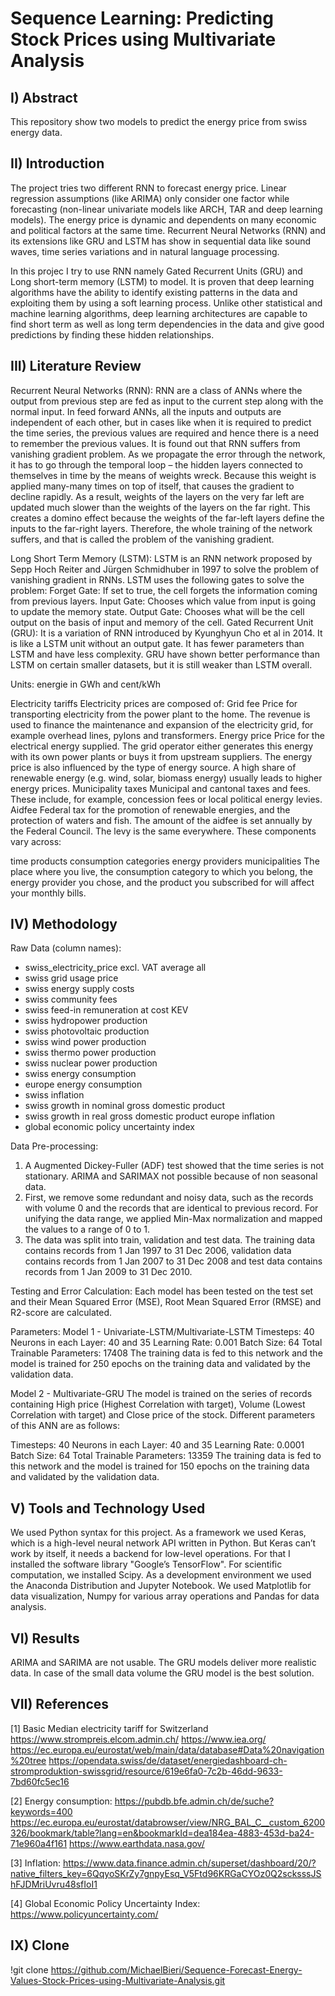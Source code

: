 # Sequence Learning: Predicting Stock Prices using Multivariate Analysis
## I) Abstract
This repository show two models to predict the energy price from swiss energy data.

## II) Introduction
The project tries two different RNN to forecast energy price. Linear regression assumptions (like ARIMA) only consider one factor while forecasting (non-linear univariate models like ARCH, TAR and deep learning models). The energy price is dynamic and dependents on many economic and political factors at the same time.
Recurrent Neural Networks (RNN) and its extensions like GRU and LSTM has show in sequential data like sound waves, time series variations and in natural language processing.

In this projec I try to use RNN namely Gated Recurrent Units (GRU) and Long short-term memory (LSTM) to model. It is proven that deep learning algorithms have the ability to identify existing patterns in the data and exploiting them by using a soft learning process. Unlike other statistical and machine learning algorithms, deep learning architectures are capable to find short term as well as long term dependencies in the data and give good predictions by finding these hidden relationships.

## III) Literature Review
Recurrent Neural Networks (RNN): RNN are a class of ANNs where the output from previous step are fed as input to the current step along with the normal input. In feed forward ANNs, all the inputs and outputs are independent of each other, but in cases like when it is required to predict the time series, the previous values are required and hence there is a need to remember the previous values. It is found out that RNN suffers from vanishing gradient problem. As we propagate the error through the network, it has to go through the temporal loop – the hidden layers connected to themselves in time by the means of weights wreck. Because this weight is applied many-many times on top of itself, that causes the gradient to decline rapidly. As a result, weights of the layers on the very far left are updated much slower than the weights of the layers on the far right. This creates a domino effect because the weights of the far-left layers define the inputs to the far-right layers. Therefore, the whole training of the network suffers, and that is called the problem of the vanishing gradient.

Long Short Term Memory (LSTM): LSTM is an RNN network proposed by Sepp Hoch Reiter and Jürgen Schmidhuber in 1997 to solve the problem of vanishing gradient in RNNs. LSTM uses the following gates to solve the problem:
Forget Gate: If set to true, the cell forgets the information coming from previous layers.
Input Gate: Chooses which value from input is going to update the memory state.
Output Gate: Chooses what will be the cell output on the basis of input and memory of the cell.
Gated Recurrent Unit (GRU): It is a variation of RNN introduced by Kyunghyun Cho et al in 2014. It is like a LSTM unit without an output gate. It has fewer parameters than LSTM and have less complexity. GRU have shown better performance than LSTM on certain smaller datasets, but it is still weaker than LSTM overall.

Units: energie in GWh and cent/kWh

Electricity tariffs Electricity prices are composed of:
Grid fee Price for transporting electricity from the power plant to the home. The revenue is used to finance the maintenance and expansion of the electricity grid, for example overhead lines, pylons and transformers. Energy price Price for the electrical energy supplied. The grid operator either generates this energy with its own power plants or buys it from upstream suppliers. The energy price is also influenced by the type of energy source. A high share of renewable energy (e.g. wind, solar, biomass energy) usually leads to higher energy prices. Municipality taxes Municipal and cantonal taxes and fees. These include, for example, concession fees or local political energy levies. Aidfee Federal tax for the promotion of renewable energies, and the protection of waters and fish. The amount of the aidfee is set annually by the Federal Council. The levy is the same everywhere. These components vary across:

time products consumption categories energy providers municipalities The place where you live, the consumption category to which you belong, the energy provider you chose, and the product you subscribed for will affect your monthly bills.

## IV) Methodology
Raw Data (column names):
- swiss_electricity_price excl. VAT average all
- swiss grid usage price
- swiss energy supply costs
- swiss community fees
- swiss feed-in remuneration at cost KEV
- swiss hydropower production
- swiss photovoltaic production
- swiss wind power production
- swiss thermo power production
- swiss nuclear power production
- swiss energy consumption
- europe energy consumption
- swiss inflation
- swiss growth in nominal gross domestic product
- swiss growth in real gross domestic product europe inflation
- global economic policy uncertainty index

Data Pre-processing:
1. A Augmented Dickey-Fuller (ADF) test showed that the time series is not stationary. ARIMA and SARIMAX not possible because of non seasonal data.
2. First, we remove some redundant and noisy data, such as the records with volume 0 and the records that are identical to previous record. For unifying the data range, we applied Min-Max normalization and mapped the values to a range of 0 to 1.
3. The data was split into train, validation and test data. The training data contains records from 1 Jan 1997 to 31 Dec 2006, validation data contains records from 1 Jan 2007 to 31 Dec 2008 and test data contains records from 1 Jan 2009 to 31 Dec 2010.

Testing and Error Calculation:
Each model has been tested on the test set and their Mean Squared Error (MSE), Root Mean Squared Error (RMSE) and R2-score are calculated.

Parameters:
Model 1 - Univariate-LSTM/Multivariate-LSTM
Timesteps: 40
Neurons in each Layer: 40 and 35
Learning Rate: 0.001
Batch Size: 64
Total Trainable Parameters: 17408
The training data is fed to this network and the model is trained for 250 epochs on the training data and validated by the validation data.

Model 2 - Multivariate-GRU
The model is trained on the series of records containing High price (Highest Correlation with target), Volume (Lowest Correlation with target) and Close price of the stock. Different parameters of this ANN are as follows:

Timesteps: 40
Neurons in each Layer: 40 and 35
Learning Rate: 0.0001
Batch Size: 64
Total Trainable Parameters: 13359
The training data is fed to this network and the model is trained for 150 epochs on the training data and validated by the validation data.

## V) Tools and Technology Used
We used Python syntax for this project. As a framework we used Keras, which is a high-level neural network API written in Python. But Keras can’t work by itself, it needs a backend for low-level operations. For that I installed the software library "Google’s TensorFlow".
For scientific computation, we installed Scipy. As a development environment we used the Anaconda Distribution and Jupyter Notebook. We used Matplotlib for data visualization, Numpy for various array operations and Pandas for data analysis.

## VI) Results
ARIMA and SARIMA are not usable. The GRU models deliver more realistic data.
In case of the small data volume the GRU model is the best solution.

## VII) References
[1] Basic Median electricity tariff for Switzerland
https://www.strompreis.elcom.admin.ch/
https://www.iea.org/
https://ec.europa.eu/eurostat/web/main/data/database#Data%20navigation%20tree
https://opendata.swiss/de/dataset/energiedashboard-ch-stromproduktion-swissgrid/resource/619e6fa0-7c2b-46dd-9633-7bd60fc5ec16

[2] Energy consumption:
https://pubdb.bfe.admin.ch/de/suche?keywords=400
https://ec.europa.eu/eurostat/databrowser/view/NRG_BAL_C__custom_6200326/bookmark/table?lang=en&bookmarkId=dea184ea-4883-453d-ba24-71e960a4f161
https://www.earthdata.nasa.gov/

[3] Inflation:
https://www.data.finance.admin.ch/superset/dashboard/20/?native_filters_key=6QqyoSKrZy7gnpyEsq_V5Ftd96KRGaCYOz0Q2scksssJShFJDMriUvru48sfIoI1

[4] Global Economic Policy Uncertainty Index:
https://www.policyuncertainty.com/

## IX) Clone
!git clone https://github.com/MichaelBieri/Sequence-Forecast-Energy-Values-Stock-Prices-using-Multivariate-Analysis.git
